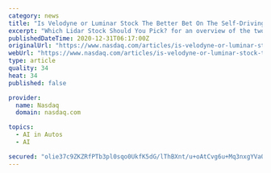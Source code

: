 ```yaml
---
category: news
title: "Is Velodyne or Luminar Stock The Better Bet On The Self-Driving Market?"
excerpt: "Which Lidar Stock Should You Pick? for an overview of the two companies’ valuation and fundamental performance in recent years. Velodyne has largely focused on high-performance, high-cost lidar sensors."
publishedDateTime: 2020-12-31T06:17:00Z
originalUrl: "https://www.nasdaq.com/articles/is-velodyne-or-luminar-stock-the-better-bet-on-the-self-driving-market-2020-12-31"
webUrl: "https://www.nasdaq.com/articles/is-velodyne-or-luminar-stock-the-better-bet-on-the-self-driving-market-2020-12-31"
type: article
quality: 34
heat: 34
published: false

provider:
  name: Nasdaq
  domain: nasdaq.com

topics:
  - AI in Autos
  - AI

secured: "olie37c9ZKZRfPTb3pl0sqo0UkfK5dG/lThBXnt/u+oAtCvg6u+Mq3nxgYVaQyOXZheB+vZwhJuUiwakkWjEXyeM5B8wxDpaEHHp4fBmh9IdczcDhcxX98HxKIr7C6RKihXC3A3LXFNQthgib+jarXEzlof1PNfRbaM0BKmFEwqFaYv54NtSHjM9PWftKsRZ5xdkeDHt3Q5WaKPcsbh/c7WSw+zjHf1Zw+z6+9fPPTnGPoAHAQAPGAUw0616+vdYQPHZD/FrMKG/+6+R7M0oBb/qsuzm2fK2RCTajHq9Jsbc1TpmuZYeCwVQUQSKsgIYz62OnIEZpoLZdRoPgu/rCj8/W1a7/FEkC/2jRYbkDY4=;Qp8MkyVJoPsJpEEUEI1r7g=="
---
```


